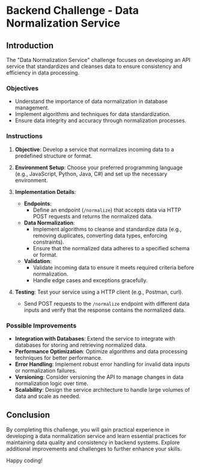 # Backend Challenge - Data Normalization Service

## Introduction

The "Data Normalization Service" challenge focuses on developing an API service that standardizes and cleanses data to ensure consistency and efficiency in data processing.

### Objectives

- Understand the importance of data normalization in database management.
- Implement algorithms and techniques for data standardization.
- Ensure data integrity and accuracy through normalization processes.

### Instructions

1. **Objective**: Develop a service that normalizes incoming data to a predefined structure or format.

2. **Environment Setup**: Choose your preferred programming language (e.g., JavaScript, Python, Java, C#) and set up the necessary environment.

3. **Implementation Details**:
   - **Endpoints**:
     - Define an endpoint (`/normalize`) that accepts data via HTTP POST requests and returns the normalized data.
   - **Data Normalization**:
     - Implement algorithms to cleanse and standardize data (e.g., removing duplicates, converting data types, enforcing constraints).
     - Ensure that the normalized data adheres to a specified schema or format.
   - **Validation**:
     - Validate incoming data to ensure it meets required criteria before normalization.
     - Handle edge cases and exceptions gracefully.

4. **Testing**: Test your service using a HTTP client (e.g., Postman, curl).
   - Send POST requests to the `/normalize` endpoint with different data inputs and verify that the response contains the normalized data.

### Possible Improvements

- **Integration with Databases**: Extend the service to integrate with databases for storing and retrieving normalized data.
- **Performance Optimization**: Optimize algorithms and data processing techniques for better performance.
- **Error Handling**: Implement robust error handling for invalid data inputs or normalization failures.
- **Versioning**: Consider versioning the API to manage changes in data normalization logic over time.
- **Scalability**: Design the service architecture to handle large volumes of data and scale as needed.

## Conclusion

By completing this challenge, you will gain practical experience in developing a data normalization service and learn essential practices for maintaining data quality and consistency in backend systems. Explore additional improvements and challenges to further enhance your skills.

Happy coding!
